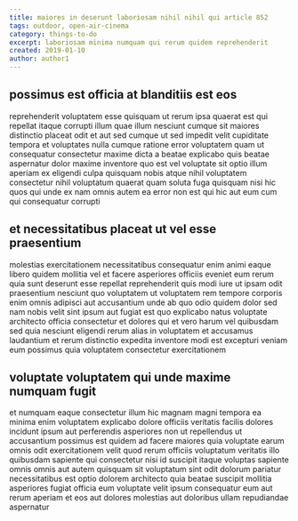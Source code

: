 ```yaml
---
title: maiores in deserunt laboriosam nihil nihil qui article 852
tags: outdoor, open-air-cinema
category: things-to-do
excerpt: laboriosam minima numquam qui rerum quidem reprehenderit
created: 2019-01-10
author: author1
---
```


## possimus est officia at blanditiis est eos

reprehenderit voluptatem esse quisquam ut rerum ipsa quaerat est qui repellat itaque corrupti illum quae illum nesciunt cumque sit maiores distinctio placeat odit et aut sed cumque ut sed impedit velit cupiditate tempora et voluptates nulla cumque ratione error voluptatem quam ut consequatur consectetur maxime dicta a beatae explicabo quis beatae aspernatur dolor maxime inventore quo est vel voluptate sit optio illum aperiam ex eligendi culpa quisquam nobis atque nihil voluptatem consectetur nihil voluptatum quaerat quam soluta fuga quisquam nisi hic quos qui unde ex nam omnis autem ea error non est qui hic aut eum cum qui consequatur corrupti

## et necessitatibus placeat ut vel esse praesentium

molestias exercitationem necessitatibus consequatur enim animi eaque libero quidem mollitia vel et facere asperiores officiis eveniet eum rerum quia sunt deserunt esse repellat reprehenderit quis modi iure ut ipsam odit praesentium nesciunt quo voluptatem ut voluptatem rem tempore corporis enim omnis adipisci aut accusantium unde ab quo odio quidem dolor sed nam nobis velit sint ipsum aut fugiat est quo explicabo natus voluptate architecto officia consectetur et dolores qui et vero harum vel quibusdam sed quia nesciunt eligendi rerum alias in voluptatem et accusamus laudantium et rerum distinctio expedita inventore modi est excepturi veniam eum possimus quia voluptatem consectetur exercitationem

## voluptate voluptatem qui unde maxime numquam fugit

et numquam eaque consectetur illum hic magnam magni tempora ea minima enim voluptatem explicabo dolore officiis veritatis facilis dolores incidunt ipsum aut perferendis asperiores non ut repellendus ut accusantium possimus est quidem ad facere maiores quia voluptate earum omnis odit exercitationem velit quod rerum officiis voluptatum veritatis illo quibusdam sapiente qui consectetur nisi id suscipit itaque voluptas sapiente omnis omnis aut autem quisquam sit voluptatum sint odit dolorum pariatur necessitatibus est optio dolorem architecto quia beatae suscipit mollitia asperiores fugiat officia eum voluptate velit ipsum consequatur eum aut rerum aperiam et eos aut dolores molestias aut doloribus ullam repudiandae aspernatur

